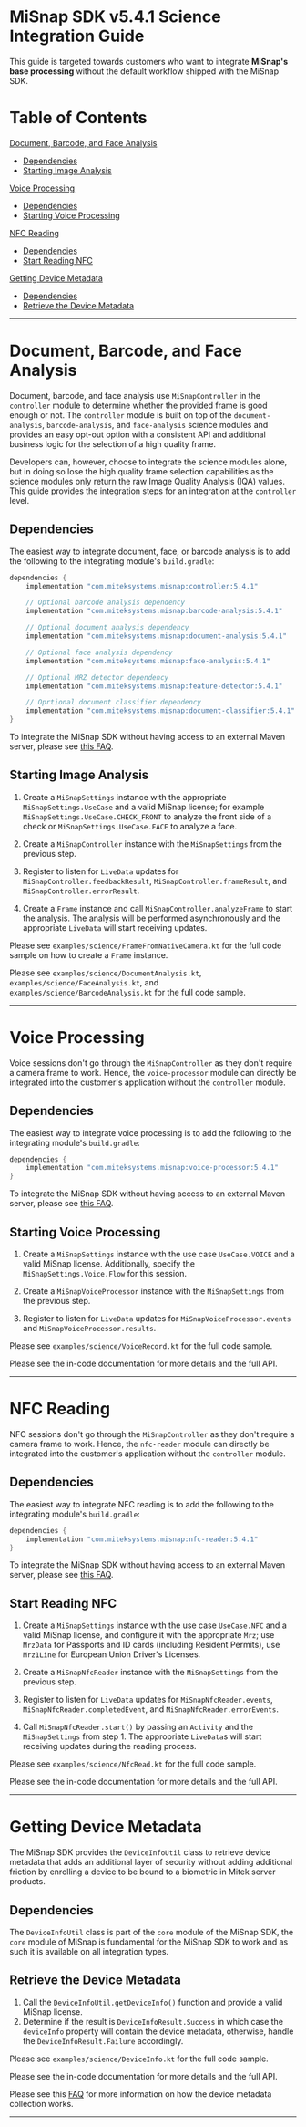 # MiSnap SDK v5.4.1 Science Integration Guide

This guide is targeted towards customers who want to integrate **MiSnap's base processing** without the default workflow shipped with the MiSnap SDK.

# Table of Contents
[Document, Barcode, and Face Analysis](#document-barcode-and-face-analysis)
* [Dependencies](#dependencies)
* [Starting Image Analysis](#starting-image-analysis)

[Voice Processing](#voice-processing)
* [Dependencies](#dependencies-1)
* [Starting Voice Processing](#starting-voice-processing)

[NFC Reading](#nfc-reading)
* [Dependencies](#dependencies-2)
* [Start Reading NFC](#start-reading-nfc)

[Getting Device Metadata](#getting-device-metadata)
* [Dependencies](#dependencies-3)
* [Retrieve the Device Metadata](#retrieve-the-device-metadata)
- - - - 

# Document, Barcode, and Face Analysis

Document, barcode, and face analysis use `MiSnapController` in the `controller` module to determine whether the provided frame is good enough or not. The `controller` module is built on top of the `document-analysis`, `barcode-analysis`, and `face-analysis` science modules and provides an easy opt-out option with a consistent API and additional business logic for the selection of a high quality frame.

Developers can, however, choose to integrate the science modules alone, but in doing so lose the high quality frame selection capabilities as the science modules only return the raw Image Quality Analysis (IQA) values. This guide provides the integration steps for an integration at the `controller` level.

## Dependencies 

The easiest way to integrate document, face, or barcode analysis is to add the following to the integrating module's `build.gradle`:
```groovy
dependencies {
    implementation "com.miteksystems.misnap:controller:5.4.1"

    // Optional barcode analysis dependency
    implementation "com.miteksystems.misnap:barcode-analysis:5.4.1"

    // Optional document analysis dependency
    implementation "com.miteksystems.misnap:document-analysis:5.4.1"

    // Optional face analysis dependency
    implementation "com.miteksystems.misnap:face-analysis:5.4.1"

    // Optional MRZ detector dependency
    implementation "com.miteksystems.misnap:feature-detector:5.4.1"

    // Oprtional document classifier dependency
    implementation "com.miteksystems.misnap:document-classifier:5.4.1"
}
```

To integrate the MiSnap SDK without having access to an external Maven server, please see [this FAQ](../README.md#how-to-integrate-the-misnap-sdk-without-having-access-to-a-remote-maven-repository).

## Starting Image Analysis

1. Create a `MiSnapSettings` instance with the appropriate `MiSnapSettings.UseCase` and a valid MiSnap license; for example `MiSnapSettings.UseCase.CHECK_FRONT` to analyze the front side of a check or `MiSnapSettings.UseCase.FACE` to analyze a face.

2. Create a `MiSnapController` instance with the `MiSnapSettings` from the previous step.

3. Register to listen for `LiveData` updates for `MiSnapController.feedbackResult`, `MiSnapController.frameResult`, and `MiSnapController.errorResult`.

4. Create a `Frame` instance and call `MiSnapController.analyzeFrame` to start the analysis. The analysis will be performed asynchronously and the appropriate `LiveData` will start receiving updates.

Please see `examples/science/FrameFromNativeCamera.kt` for the full code sample on how to create a `Frame` instance.

Please see `examples/science/DocumentAnalysis.kt`, `examples/science/FaceAnalysis.kt`, and `examples/science/BarcodeAnalysis.kt` for the full code sample.

- - - -

# Voice Processing

Voice sessions don't go through the `MiSnapController` as they don't require a camera frame to work. Hence, the `voice-processor` module can directly be integrated into the customer's application without the `controller` module.

## Dependencies

The easiest way to integrate voice processing is to add the following to the integrating module's `build.gradle`:
```groovy
dependencies {
    implementation "com.miteksystems.misnap:voice-processor:5.4.1"
}
```

To integrate the MiSnap SDK without having access to an external Maven server, please see [this FAQ](../README.md#how-to-integrate-the-misnap-sdk-without-having-access-to-a-remote-maven-repository).

## Starting Voice Processing

1. Create a `MiSnapSettings` instance with the use case `UseCase.VOICE` and a valid MiSnap license.  Additionally, specify the `MiSnapSettings.Voice.Flow` for this session.

2. Create a `MiSnapVoiceProcessor` instance with the `MiSnapSettings` from the previous step.

3. Register to listen for `LiveData` updates for `MiSnapVoiceProcessor.events` and `MiSnapVoiceProcessor.results`.

Please see `examples/science/VoiceRecord.kt` for the full code sample.

Please see the in-code documentation for more details and the full API.
- - - -

# NFC Reading

NFC sessions don't go through the `MiSnapController` as they don't require a camera frame to work. Hence, the `nfc-reader` module can directly be integrated into the customer's application without the `controller` module.

## Dependencies

The easiest way to integrate NFC reading is to add the following to the integrating module's `build.gradle`:
```groovy
dependencies {
    implementation "com.miteksystems.misnap:nfc-reader:5.4.1"
}
```

To integrate the MiSnap SDK without having access to an external Maven server, please see [this FAQ](../README.md#how-to-integrate-the-misnap-sdk-without-having-access-to-a-remote-maven-repository).

## Start Reading NFC

1. Create a `MiSnapSettings` instance with the use case `UseCase.NFC` and a valid MiSnap license, and configure it with the appropriate `Mrz`; use `MrzData` for Passports and ID cards (including Resident Permits), use `Mrz1Line` for European Union Driver's Licenses.

2. Create a `MiSnapNfcReader` instance with the `MiSnapSettings` from the previous step.

3. Register to listen for `LiveData` updates for `MiSnapNfcReader.events`, `MiSnapNfcReader.completedEvent`, and `MiSnapNfcReader.errorEvents`.

4. Call `MiSnapNfcReader.start()` by passing an `Activity` and the `MiSnapSettings` from step 1. The appropriate `LiveData`s will start receiving updates during the reading process. 


Please see `examples/science/NfcRead.kt` for the full code sample.

Please see the in-code documentation for more details and the full API.

- - - -

# Getting Device Metadata
The MiSnap SDK provides the `DeviceInfoUtil` class to retrieve device metadata that adds an additional layer of security without adding additional friction by enrolling a device to be bound to a biometric in Mitek server products.

## Dependencies
The `DeviceInfoUtil` class is part of the `core` module of the MiSnap SDK, the `core` module of MiSnap is fundamental for the MiSnap SDK to work and as such it is available on all integration types.

## Retrieve the Device Metadata

1. Call the `DeviceInfoUtil.getDeviceInfo()` function and provide a valid MiSnap license.
2. Determine if the result is `DeviceInfoResult.Success` in which case the `deviceInfo` property will contain the device metadata, otherwise, handle the `DeviceInfoResult.Failure` accordingly.

Please see `examples/science/DeviceInfo.kt` for the full code sample.

Please see the in-code documentation for more details and the full API.

Please see this [FAQ](../README.md#what-device-info-is-collected-when-using-deviceinfoutil) for more information on how the device metadata collection works.
- - - -